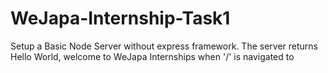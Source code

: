 # WeJapa-Internship-Task1
Setup a Basic Node Server without express framework. The server returns Hello World, welcome to WeJapa Internships when '/' is navigated to
